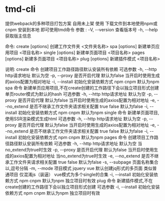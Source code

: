 # tmd-cli
提供webpack的多种项目打包方案 自用未上架
使用 下载文件到本地使用npm或cnpm 安装到本地 即可使用tmd命令
参数 :
  -V, --version                    查看版本号
  -h, --help                       获取版主信息

命令:
  create [options] <work-name>     创建工作文件夹 <文件夹名称>
  spa [options] <spa-name>         新建单页应用项目 <项目名称>
  single [options] <project-name>  新建单页面项目 <项目名称>
  pages [options] <pages-name>     新建多页面项目 <项目名称>
  plug [options] <plug-name>       新建插件模式 <项目名称>

说明:
create 命令
	创建项目工作路径路径默认安装所有依赖
可选参数
	-h, --http <httpUrl>		http请求地址 默认为空
	-p, --proxy 				是否开启代理 默认为false 当开启时使用生成的axios配置为相对地址
	-i, --install <way>			初始化安装依赖方式 npm cnpm 默认为npm
spa 命令
	新建单页应用项目,不在create创建的工作路径下会以独立项目形式创建 单页router模式为默认的hash
可选参数
	-h, --http <httpUrl>		http请求地址 默认为空
	-p, --proxy 				是否开启代理 默认为false 当开启时使用生成的axios配置为相对地址
	-e, --no_extend				是否不继承工作文件夹请求相关配置 true false 默认为false
	-i, --install <way>			初始化安装依赖方式 npm cnpm 默认为npm
single 命令
	新建单页面项目,使用SSR渲染模式生成html
可选参数
	-h, --http <httpUrl>		http请求地址 默认为空
	-p, --proxy 				是否开启代理 默认为false 当开启时使用生成的axios配置为相对地址
	-e, --no_extend				是否不继承工作文件夹请求相关配置 true false 默认为false
	-i, --install <way>			初始化安装依赖方式 npm cnpm 默认为npm
pages 命令
	创建项目工作路径路径默认安装所有依赖
可选参数
	-h, --http <httpUrl>		http请求地址 默认为空 当no_extend为true时生效
	-p, --proxy 				是否开启代理 默认为false 当开启时使用生成的axios配置为相对地址 当no_extend为true时生效
	-e, --no_extend				是否不继承工作文件夹请求相关配置 true false 默认为false
	-s, --subpage <subpages>	页面名称集合以,逗号分隔
	-m, --mode <mode-name>		项目模式 jquery vue 默认创建jq形式的多页面 类似普通项目 仅混淆js（装逼） vue模式为多个single的合集
	-i, --install <way>			初始化安装依赖方式 npm cnpm 默认为npm 独立项目时有效
plug 命令
	新建插件模式,不在create创建的工作路径下会以独立项目形式创建
可选参数
	-i, --install <way>			初始化安装依赖方式 npm cnpm 默认为npm 独立项目时有效
